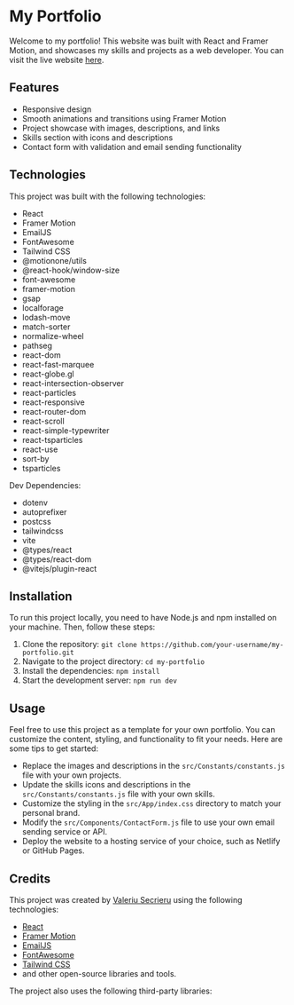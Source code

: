 # My Portfolio

Welcome to my portfolio! This website was built with React and Framer Motion, and showcases my skills and projects as a web developer. You can visit the live website [here](https://vs-portfolio.pages.dev/).

## Features

- Responsive design
- Smooth animations and transitions using Framer Motion
- Project showcase with images, descriptions, and links
- Skills section with icons and descriptions
- Contact form with validation and email sending functionality

## Technologies

This project was built with the following technologies:

- React
- Framer Motion
- EmailJS
- FontAwesome
- Tailwind CSS
- @motionone/utils
- @react-hook/window-size
- font-awesome
- framer-motion
- gsap
- localforage
- lodash-move
- match-sorter
- normalize-wheel
- pathseg
- react-dom
- react-fast-marquee
- react-globe.gl
- react-intersection-observer
- react-particles
- react-responsive
- react-router-dom
- react-scroll
- react-simple-typewriter
- react-tsparticles
- react-use
- sort-by
- tsparticles

Dev Dependencies:
- dotenv
- autoprefixer
- postcss
- tailwindcss
- vite
- @types/react
- @types/react-dom
- @vitejs/plugin-react

## Installation

To run this project locally, you need to have Node.js and npm installed on your machine. Then, follow these steps:

1. Clone the repository: `git clone https://github.com/your-username/my-portfolio.git`
2. Navigate to the project directory: `cd my-portfolio`
3. Install the dependencies: `npm install`
4. Start the development server: `npm run dev`

## Usage

Feel free to use this project as a template for your own portfolio. You can customize the content, styling, and functionality to fit your needs. Here are some tips to get started:

- Replace the images and descriptions in the `src/Constants/constants.js` file with your own projects.
- Update the skills icons and descriptions in the `src/Constants/constants.js` file with your own skills.
- Customize the styling in the `src/App/index.css` directory to match your personal brand.
- Modify the `src/Components/ContactForm.js` file to use your own email sending service or API.
- Deploy the website to a hosting service of your choice, such as Netlify or GitHub Pages.

## Credits

This project was created by [Valeriu Secrieru](https://www.github.com/valeriusec) using the following technologies:

- [React](https://reactjs.org/)
- [Framer Motion](https://www.framer.com/motion/)
- [EmailJS](https://www.emailjs.com/)
- [FontAwesome](https://fontawesome.com/)
- [Tailwind CSS](https://tailwindcss.com/)
- and other open-source libraries and tools.

The project also uses the following third-party libraries:

